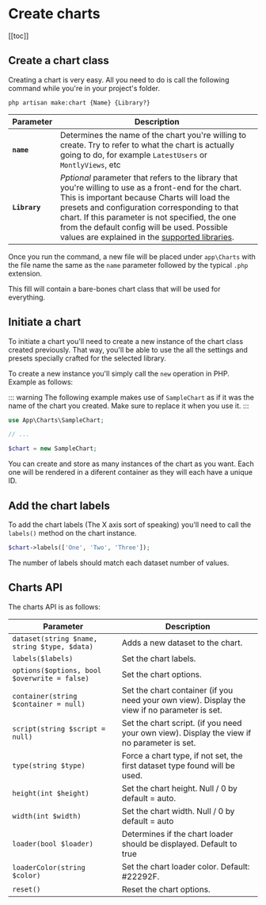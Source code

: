 # Create charts

[[toc]]

## Create a chart class

Creating a chart is very easy. All you need to do is call the following command while you're in your project's folder.

```
php artisan make:chart {Name} {Library?}
```

| Parameter   | Description |
| ----------- | ------------- |
| **`name`** | Determines the name of the chart you're willing to create. Try to refer to what the chart is actually going to do, for example `LatestUsers` or `MontlyViews`, etc |
| **`Library`** | *Pptional* parameter that refers to the library that you're willing to use as a front-end for the chart. This is important because Charts will load the presets and configuration corresponding to that chart. If this parameter is not specified, the one from the default config will be used. Possible values are explained in the [supported libraries](/supported_libraries.html).      |

Once you run the command, a new file will be placed under `app\Charts` with the file name the same as the `name` parameter followed
by the typical `.php` extension.

This fill will contain a bare-bones chart class that will be used for everything.

## Initiate a chart

To initiate a chart you'll need to create a new instance of the chart class created previously. That way, you'll be able to use the
all the settings and presets specially crafted for the selected library.

To create a new instance you'll simply call the `new` operation in PHP. Example as follows:

::: warning
The following example makes use of `SampleChart` as if it was the name of the chart you created. Make sure to replace it
when you use it.
:::

```php
use App\Charts\SampleChart;

// ...

$chart = new SampleChart;
```

You can create and store as many instances of the chart as you want. Each one will be rendered in a diferent container as they
will each have a unique ID.

## Add the chart labels

To add the chart labels (The X axis sort of speaking) you'll need to call the `labels()` method on the chart instance.

```php
$chart->labels(['One', 'Two', 'Three']);
```

The number of labels should match each dataset number of values.

## Charts API

The charts API is as follows:

| Parameter                                    | Description                                                                                   |
| -------------------------------------------- | --------------------------------------------------------------------------------------------- |
| `dataset(string $name, string $type, $data)` | Adds a new dataset to the chart.                                                              |
| `labels($labels)`                            | Set the chart labels.                                                                         |
| `options($options, bool $overwrite = false)` | Set the chart options.                                                                        |
| `container(string $container = null)`        | Set the chart container (if you need your own view). Display the view if no parameter is set. |
| `script(string $script = null)`              | Set the chart script. (if you need your own view). Display the view if no parameter is set.   |
| `type(string $type)`                         | Force a chart type, if not set, the first dataset type found will be used.                    |
| `height(int $height)`                        | Set the chart height. Null / 0 by default = auto.                                             |
| `width(int $width)`                          | Set the chart width. Null / 0 by default = auto                                               |
| `loader(bool $loader)`                       | Determines if the chart loader should be displayed. Default to true                           |
| `loaderColor(string $color)`                 | Set the chart loader color. Default: #22292F.                                                 |
| `reset()`                                    | Reset the chart options.                                                                      |